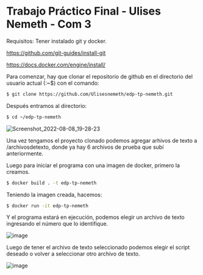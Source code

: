 # Trabajo Práctico Final - Ulises Nemeth - Com 3

Requisitos: Tener instalado git y docker.

https://github.com/git-guides/install-git

https://docs.docker.com/engine/install/

Para comenzar, hay que clonar el repositorio de github en el directorio del usuario actual (:~$) con el comando:

```sh
$ git clone https://github.com/Ulisesnemeth/edp-tp-nemeth.git 
```

Después entramos al directorio:

```sh
$ cd ~/edp-tp-nemeth
```

![Screenshot_2022-08-08_19-28-23](https://user-images.githubusercontent.com/7307871/183525416-41954ead-00ed-44dc-b6a2-2d2d9de072aa.png)


Una vez tengamos el proyecto clonado podemos agregar arhivos de texto a /archivosdetexto, donde ya hay 6 archivos de prueba que subí anteriormente.

Luego para iniciar el programa con una imagen de docker, primero la creamos.

```sh
$ docker build . -t edp-tp-nemeth
```

Teniendo la imagen creada, hacemos:

```sh
$ docker run -it edp-tp-nemeth
```

Y el programa estará en ejecución, podemos elegir un archivo de texto ingresando el número que lo identifique.

![image](https://user-images.githubusercontent.com/7307871/183526767-736856bc-a7f2-47d7-bd08-aa40dc7c83a3.png)

Luego de tener el archivo de texto seleccionado podemos elegir el script deseado o volver a seleccionar otro archivo de texto.

![image](https://user-images.githubusercontent.com/7307871/183526823-f0bd59b1-4b38-4bfc-bc5e-478fcb7c3de8.png)
